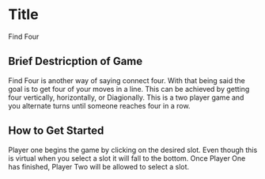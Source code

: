  # Title

 Find Four

 ## Brief Destricption of Game 

 Find Four is another way of saying connect four. With that being said the goal is to get four of your moves in a line. This can be achieved by getting four vertically, horizontally, or Diagionally. This is a two player game and you alternate turns until someone reaches four in a row. 

 ## How to Get Started

 Player one begins the game by clicking on the desired slot. Even though this is virtual when you select a slot it will fall to the bottom. Once Player One has finished, Player Two will be allowed to select a slot.  
